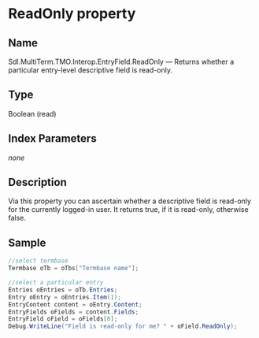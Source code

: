 #  ReadOnly property

## Name

Sdl.MultiTerm.TMO.Interop.EntryField.ReadOnly —          Returns whether a particular entry-level descriptive field is read-only.

## Type
Boolean
(read)

## Index Parameters
*none*

## Description

Via this property you can ascertain whether a descriptive field is read-only for the currently logged-in user. It returns true, if it is read-only, otherwise false.

## Sample


```cs
//select termbase
Termbase oTb = oTbs["Termbase name"];

//select a particular entry
Entries oEntries = oTb.Entries;
Entry oEntry = oEntries.Item(1);
EntryContent content = oEntry.Content;
EntryFields oFields = content.Fields;
EntryField oField = oFields[0];
Debug.WriteLine("Field is read-only for me? " + oField.ReadOnly);
```
